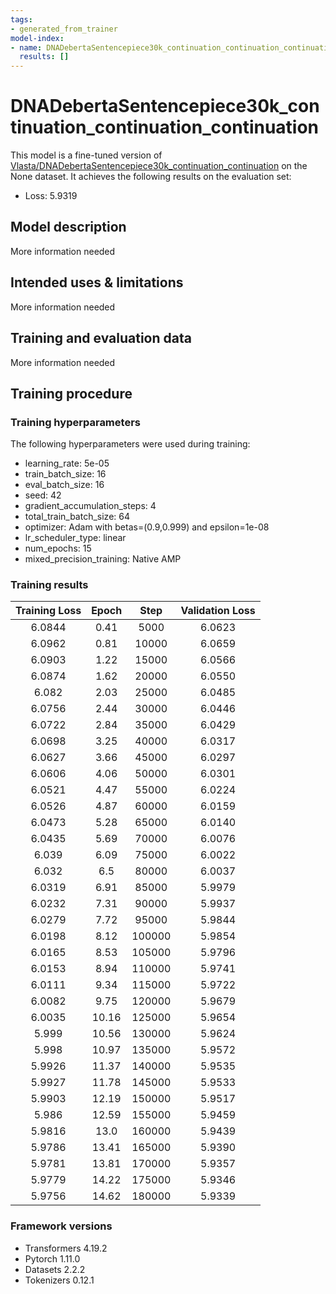 ```yaml
---
tags:
- generated_from_trainer
model-index:
- name: DNADebertaSentencepiece30k_continuation_continuation_continuation
  results: []
---
```


<!-- This model card has been generated automatically according to the information the Trainer had access to. You
should probably proofread and complete it, then remove this comment. -->

# DNADebertaSentencepiece30k_continuation_continuation_continuation

This model is a fine-tuned version of [Vlasta/DNADebertaSentencepiece30k_continuation_continuation](https://huggingface.co/Vlasta/DNADebertaSentencepiece30k_continuation_continuation) on the None dataset.
It achieves the following results on the evaluation set:
- Loss: 5.9319

## Model description

More information needed

## Intended uses & limitations

More information needed

## Training and evaluation data

More information needed

## Training procedure

### Training hyperparameters

The following hyperparameters were used during training:
- learning_rate: 5e-05
- train_batch_size: 16
- eval_batch_size: 16
- seed: 42
- gradient_accumulation_steps: 4
- total_train_batch_size: 64
- optimizer: Adam with betas=(0.9,0.999) and epsilon=1e-08
- lr_scheduler_type: linear
- num_epochs: 15
- mixed_precision_training: Native AMP

### Training results

| Training Loss | Epoch | Step   | Validation Loss |
|:-------------:|:-----:|:------:|:---------------:|
| 6.0844        | 0.41  | 5000   | 6.0623          |
| 6.0962        | 0.81  | 10000  | 6.0659          |
| 6.0903        | 1.22  | 15000  | 6.0566          |
| 6.0874        | 1.62  | 20000  | 6.0550          |
| 6.082         | 2.03  | 25000  | 6.0485          |
| 6.0756        | 2.44  | 30000  | 6.0446          |
| 6.0722        | 2.84  | 35000  | 6.0429          |
| 6.0698        | 3.25  | 40000  | 6.0317          |
| 6.0627        | 3.66  | 45000  | 6.0297          |
| 6.0606        | 4.06  | 50000  | 6.0301          |
| 6.0521        | 4.47  | 55000  | 6.0224          |
| 6.0526        | 4.87  | 60000  | 6.0159          |
| 6.0473        | 5.28  | 65000  | 6.0140          |
| 6.0435        | 5.69  | 70000  | 6.0076          |
| 6.039         | 6.09  | 75000  | 6.0022          |
| 6.032         | 6.5   | 80000  | 6.0037          |
| 6.0319        | 6.91  | 85000  | 5.9979          |
| 6.0232        | 7.31  | 90000  | 5.9937          |
| 6.0279        | 7.72  | 95000  | 5.9844          |
| 6.0198        | 8.12  | 100000 | 5.9854          |
| 6.0165        | 8.53  | 105000 | 5.9796          |
| 6.0153        | 8.94  | 110000 | 5.9741          |
| 6.0111        | 9.34  | 115000 | 5.9722          |
| 6.0082        | 9.75  | 120000 | 5.9679          |
| 6.0035        | 10.16 | 125000 | 5.9654          |
| 5.999         | 10.56 | 130000 | 5.9624          |
| 5.998         | 10.97 | 135000 | 5.9572          |
| 5.9926        | 11.37 | 140000 | 5.9535          |
| 5.9927        | 11.78 | 145000 | 5.9533          |
| 5.9903        | 12.19 | 150000 | 5.9517          |
| 5.986         | 12.59 | 155000 | 5.9459          |
| 5.9816        | 13.0  | 160000 | 5.9439          |
| 5.9786        | 13.41 | 165000 | 5.9390          |
| 5.9781        | 13.81 | 170000 | 5.9357          |
| 5.9779        | 14.22 | 175000 | 5.9346          |
| 5.9756        | 14.62 | 180000 | 5.9339          |


### Framework versions

- Transformers 4.19.2
- Pytorch 1.11.0
- Datasets 2.2.2
- Tokenizers 0.12.1
